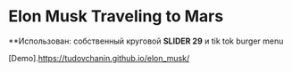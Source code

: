 # Elon Musk Traveling to Mars

**Использован: собственный круговой **SLIDER 29** и tik tok burger menu  

[Demo].https://tudovchanin.github.io/elon_musk/


